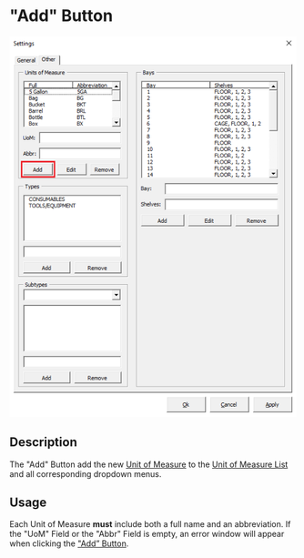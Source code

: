 # "Add" Button

![Alt text](/images/image79.png "Add Button")

## Description

The "Add" Button add the new [Unit of Measure](08_unit_of_measure.md) to the [Unit of Measure List](76_unit_of_measure_list.md) and all corresponding dropdown menus.

## Usage

Each Unit of Measure **must** include both a full name and an abbreviation. If the "UoM" Field or the "Abbr" Field is empty, an error window will appear when clicking the ["Add” Button](79_add_button.md).